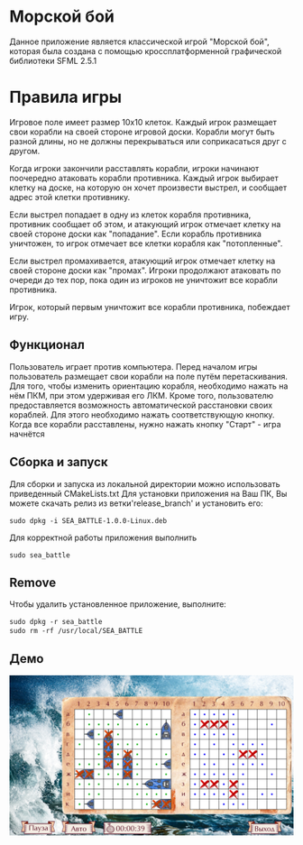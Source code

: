 # Морской бой
Данное приложение является классической игрой "Морской бой", которая была создана с помощью кроссплатформенной графической библиотеки SFML 2.5.1

# Правила игры
Игровое поле имеет размер 10x10 клеток. Каждый игрок размещает свои корабли на своей стороне игровой доски. Корабли могут быть разной длины, но не должны перекрываться или соприкасаться друг с другом.

Когда игроки закончили расставлять корабли, игроки начинают поочередно атаковать корабли противника. Каждый игрок выбирает клетку на доске, на которую он хочет произвести выстрел, и сообщает адрес этой клетки противнику.

Если выстрел попадает в одну из клеток корабля противника, противник сообщает об этом, и атакующий игрок отмечает клетку на своей стороне доски как "попадание". Если корабль противника уничтожен, то игрок отмечает все клетки корабля как "потопленные".

Если выстрел промахивается, атакующий игрок отмечает клетку на своей стороне доски как "промах". Игроки продолжают атаковать по очереди до тех пор, пока один из игроков не уничтожит все корабли противника.

Игрок, который первым уничтожит все корабли противника, побеждает игру.

## Функционал
Пользователь играет против компьютера.
Перед началом игры пользователь размещает свои корабли на поле путём перетаскивания. Для того, чтобы изменить ориентацию корабля, необходимо нажать на нём ПКМ, при этом удерживая его ЛКМ. Кроме того, пользователю предоставляется возможность автоматической расстановки своих кораблей. Для этого необходимо нажать соответствующую кнопку. Когда все корабли расставлены, нужно нажать кнопку "Старт" - игра начнётся

## Сборка и запуск
Для сборки и запуска из локальной директории можно использовать приведенный CMakeLists.txt
Для установки приложения на Ваш ПК, Вы можете скачать релиз из ветки'release_branch' и установить его:
```
sudo dpkg -i SEA_BATTLE-1.0.0-Linux.deb
```
Для корректной работы приложения выполнить
```
sudo sea_battle
```

## Remove
Чтобы удалить установленное приложение, выполните:
```
sudo dpkg -r sea_battle
sudo rm -rf /usr/local/SEA_BATTLE
```

## Демо
![Alt text](https://github.com/SerpentDragon/SeaBattle-SFML/blob/master/Demo/demo.png)

